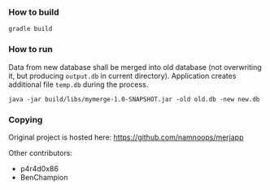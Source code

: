 ### How to build

```
gradle build
```

### How to run

Data from new database shall be merged into old database (not overwriting it, but producing `output.db` in current directory). Application creates additional file `temp.db` during the process.

```
java -jar build/libs/mymerge-1.0-SNAPSHOT.jar -old old.db -new new.db
```

### Copying

Original project is hosted here: https://github.com/namnoops/merjapp

Other contributors:
- p4r4d0x86
- BenChampion
